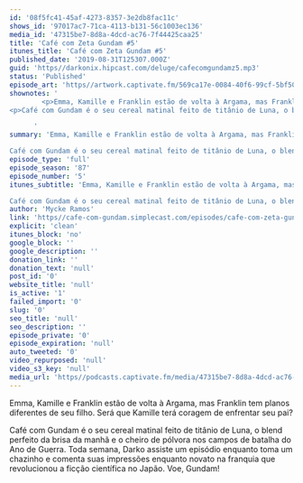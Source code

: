```yaml
---
id: '08f5fc41-45af-4273-8357-3e2db8fac11c'
shows_id: '97017ac7-71ca-4113-b131-56c1003ec136'
media_id: '47315be7-8d8a-4dcd-ac76-7f44425caa25'
title: 'Café com Zeta Gundam #5'
itunes_title: 'Café com Zeta Gundam #5'
published_date: '2019-08-31T125307.000Z'
guid: 'https//darkonix.hipcast.com/deluge/cafecomgundamz5.mp3'
status: 'Published'
episode_art: 'https//artwork.captivate.fm/569ca17e-0084-40f6-99cf-5bf50ae5d69b/1005-itunes-1582369201.jpg'
shownotes: '
        <p>Emma, Kamille e Franklin estão de volta à Argama, mas Franklin tem planos diferentes de seu filho. Será que Kamille terá coragem de enfrentar seu pai?</p>
<p>Café com Gundam é o seu cereal matinal feito de titânio de Luna, o blend perfeito da brisa da manhã e o cheiro de pólvora nos campos de batalha do Ano de Guerra. Toda semana, Darko assiste um episódio enquanto toma um chazinho e comenta suas impressões enquanto novato na franquia que revolucionou a ficção científica no Japão. Voe, Gundam!</p>

      '
summary: 'Emma, Kamille e Franklin estão de volta à Argama, mas Franklin tem planos diferentes de seu filho. Será que Kamille terá coragem de enfrentar seu pai?

Café com Gundam é o seu cereal matinal feito de titânio de Luna, o blend perfeito da brisa da manhã e o cheiro de pólvora nos campos de batalha do Ano de Guerra. Toda semana, Darko assiste um episódio enquanto toma um chazinho e comenta suas impressões enquanto novato na franquia que revolucionou a ficção científica no Japão. Voe, Gundam!'
episode_type: 'full'
episode_season: '87'
episode_number: '5'
itunes_subtitle: 'Emma, Kamille e Franklin estão de volta à Argama, mas Franklin tem planos diferentes de seu filho. Será que Kamille terá coragem de enfrentar seu pai?

Café com Gundam é o seu cereal matinal feito de titânio de Luna, o blend perfeito da brisa da manhã e o cheiro de pólvora nos campos de batalha do Ano de Guerra. Toda semana, Darko assiste um episódio enquanto toma um chazinho e comenta suas impressões enquanto novato na franquia que revolucionou a ficção científica no Japão. Voe, Gundam!'
author: 'Mycke Ramos'
link: 'https//cafe-com-gundam.simplecast.com/episodes/cafe-com-zeta-gundam-5-4U8plR52'
explicit: 'clean'
itunes_block: 'no'
google_block: ''
google_description: ''
donation_link: ''
donation_text: 'null'
post_id: '0'
website_title: 'null'
is_active: '1'
failed_import: '0'
slug: '0'
seo_title: 'null'
seo_description: ''
episode_private: '0'
episode_expiration: 'null'
auto_tweeted: '0'
video_repurposed: 'null'
video_s3_key: 'null'
media_url: 'https//podcasts.captivate.fm/media/47315be7-8d8a-4dcd-ac76-7f44425caa25/cafecomgundamz5_tc.mp3'
---
```

Emma, Kamille e Franklin estão de volta à Argama, mas Franklin tem planos diferentes de seu filho. Será que Kamille terá coragem de enfrentar seu pai?

Café com Gundam é o seu cereal matinal feito de titânio de Luna, o blend perfeito da brisa da manhã e o cheiro de pólvora nos campos de batalha do Ano de Guerra. Toda semana, Darko assiste um episódio enquanto toma um chazinho e comenta suas impressões enquanto novato na franquia que revolucionou a ficção científica no Japão. Voe, Gundam!